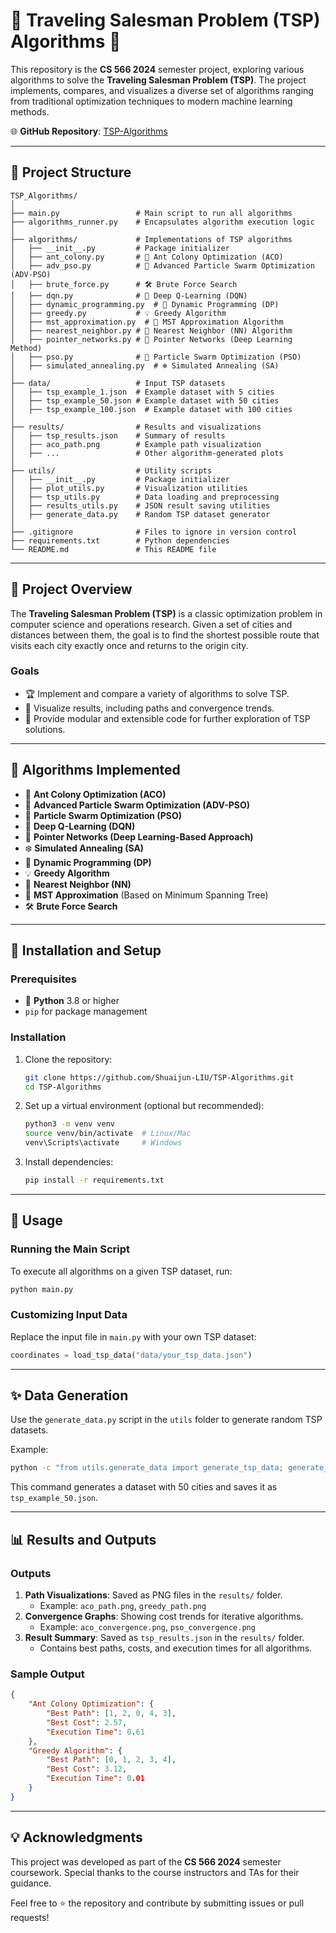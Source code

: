 # 🌟 **Traveling Salesman Problem (TSP) Algorithms** 🌟

This repository is the **CS 566 2024** semester project, exploring various algorithms to solve the **Traveling Salesman Problem (TSP)**. The project implements, compares, and visualizes a diverse set of algorithms ranging from traditional optimization techniques to modern machine learning methods.

🌐 **GitHub Repository**: [TSP-Algorithms](https://github.com/Shuaijun-LIU/TSP-Algorithms)

---

## 📂 **Project Structure**

```plaintext
TSP_Algorithms/
│
├── main.py                 # Main script to run all algorithms
├── algorithms_runner.py    # Encapsulates algorithm execution logic
│
├── algorithms/             # Implementations of TSP algorithms
│   ├── __init__.py         # Package initializer
│   ├── ant_colony.py       # 🐜 Ant Colony Optimization (ACO)
│   ├── adv_pso.py          # 🚀 Advanced Particle Swarm Optimization (ADV-PSO)
│   ├── brute_force.py      # 🛠️ Brute Force Search
│   ├── dqn.py              # 🤖 Deep Q-Learning (DQN)
│   ├── dynamic_programming.py  # 🧮 Dynamic Programming (DP)
│   ├── greedy.py           # 💡 Greedy Algorithm
│   ├── mst_approximation.py  # 🌲 MST Approximation Algorithm
│   ├── nearest_neighbor.py # 📍 Nearest Neighbor (NN) Algorithm
│   ├── pointer_networks.py # 🔗 Pointer Networks (Deep Learning Method)
│   ├── pso.py              # 🌌 Particle Swarm Optimization (PSO)
│   ├── simulated_annealing.py  # ❄️ Simulated Annealing (SA)
│
├── data/                   # Input TSP datasets
│   ├── tsp_example_1.json  # Example dataset with 5 cities
│   ├── tsp_example_50.json # Example dataset with 50 cities
│   ├── tsp_example_100.json  # Example dataset with 100 cities
│
├── results/                # Results and visualizations
│   ├── tsp_results.json    # Summary of results
│   ├── aco_path.png        # Example path visualization
│   ├── ...                 # Other algorithm-generated plots
│
├── utils/                  # Utility scripts
│   ├── __init__.py         # Package initializer
│   ├── plot_utils.py       # Visualization utilities
│   ├── tsp_utils.py        # Data loading and preprocessing
│   ├── results_utils.py    # JSON result saving utilities
│   ├── generate_data.py    # Random TSP dataset generator
│
├── .gitignore              # Files to ignore in version control
├── requirements.txt        # Python dependencies
└── README.md               # This README file
```

---

## 🎯 **Project Overview**

The **Traveling Salesman Problem (TSP)** is a classic optimization problem in computer science and operations research. Given a set of cities and distances between them, the goal is to find the shortest possible route that visits each city exactly once and returns to the origin city.

### **Goals**
- 🏆 Implement and compare a variety of algorithms to solve TSP.
- 🌟 Visualize results, including paths and convergence trends.
- 🚀 Provide modular and extensible code for further exploration of TSP solutions.

---

## 🧠 **Algorithms Implemented**

- 🐜 **Ant Colony Optimization (ACO)**
- 🚀 **Advanced Particle Swarm Optimization (ADV-PSO)**
- 🌌 **Particle Swarm Optimization (PSO)**
- 🤖 **Deep Q-Learning (DQN)**
- 🔗 **Pointer Networks (Deep Learning-Based Approach)**
- ❄️ **Simulated Annealing (SA)**
- 🧮 **Dynamic Programming (DP)**
- 💡 **Greedy Algorithm**
- 📍 **Nearest Neighbor (NN)**
- 🌲 **MST Approximation** (Based on Minimum Spanning Tree)
- 🛠️ **Brute Force Search**

---

## 🔧 **Installation and Setup**

### Prerequisites
- 🐍 **Python** 3.8 or higher
- `pip` for package management

### Installation
1. Clone the repository:
   ```bash
   git clone https://github.com/Shuaijun-LIU/TSP-Algorithms.git
   cd TSP-Algorithms
   ```

2. Set up a virtual environment (optional but recommended):
   ```bash
   python3 -m venv venv
   source venv/bin/activate  # Linux/Mac
   venv\Scripts\activate     # Windows
   ```

3. Install dependencies:
   ```bash
   pip install -r requirements.txt
   ```

---

## 🚀 **Usage**

### Running the Main Script
To execute all algorithms on a given TSP dataset, run:
```bash
python main.py
```

### Customizing Input Data
Replace the input file in `main.py` with your own TSP dataset:
```python
coordinates = load_tsp_data("data/your_tsp_data.json")
```

---

## ✨ **Data Generation**

Use the `generate_data.py` script in the `utils` folder to generate random TSP datasets.

Example:
```bash
python -c "from utils.generate_data import generate_tsp_data; generate_tsp_data(50, 'data/tsp_example_50.json')"
```

This command generates a dataset with 50 cities and saves it as `tsp_example_50.json`.

---

## 📊 **Results and Outputs**

### Outputs
1. **Path Visualizations**: Saved as PNG files in the `results/` folder.
   - Example: `aco_path.png`, `greedy_path.png`
2. **Convergence Graphs**: Showing cost trends for iterative algorithms.
   - Example: `aco_convergence.png`, `pso_convergence.png`
3. **Result Summary**: Saved as `tsp_results.json` in the `results/` folder.
   - Contains best paths, costs, and execution times for all algorithms.

### Sample Output
```json
{
    "Ant Colony Optimization": {
        "Best Path": [1, 2, 0, 4, 3],
        "Best Cost": 2.57,
        "Execution Time": 0.61
    },
    "Greedy Algorithm": {
        "Best Path": [0, 1, 2, 3, 4],
        "Best Cost": 3.12,
        "Execution Time": 0.01
    }
}
```

---

## 💡 **Acknowledgments**

This project was developed as part of the **CS 566 2024** semester coursework. Special thanks to the course instructors and TAs for their guidance.

Feel free to ⭐ the repository and contribute by submitting issues or pull requests! 